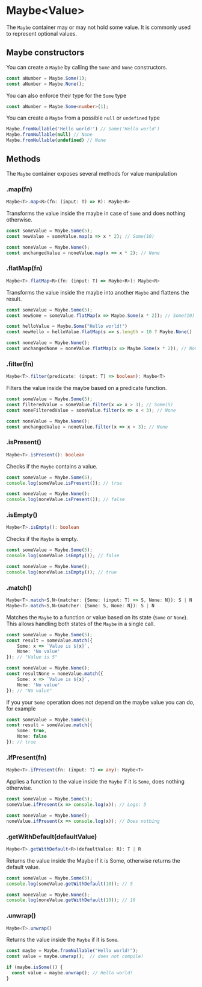 # Maybe\<Value\>

The `Maybe` container may or may not hold some value. It is commonly used to represent optional values.

## Maybe constructors

You can create a `Maybe` by calling the `Some` and `None` constructors.
```ts title="Examples"
const aNumber = Maybe.Some(1);
const aNumber = Maybe.None();
```

You can also enforce their type for the `Some` type

```ts title="Example"
const aNumber = Maybe.Some<number>(1);
```

You can create a `Maybe` from a possible `null` or `undefined` type

```ts title="Examples"
Maybe.fromNullable('Hello world!') // Some('Hello world')
Maybe.fromNullable(null) // None
Maybe.fromNullable(undefined) // None
```

## Methods

The `Maybe` container exposes several methods for value manipulation

### .map(fn)

```ts title="Signature"
Maybe<T>.map<R>(fn: (input: T) => R): Maybe<R>
```
Transforms the value inside the maybe in case of `Some` and does nothing otherwise.

```ts title="Examples"
const someValue = Maybe.Some(5);
const newValue = someValue.map(x => x * 2); // Some(10)

const noneValue = Maybe.None();
const unchangedValue = noneValue.map(x => x * 2); // None
```

### .flatMap(fn)

```ts title="Signature"
Maybe<T>.flatMap<R>(fn: (input: T) => Maybe<R>): Maybe<R>
```

Transforms the value inside the maybe into another `Maybe` and flattens the result.

```ts title="Examples"
const someValue = Maybe.Some(5);
const newSome = someValue.flatMap(x => Maybe.Some(x * 2)); // Some(10)

const helloValue = Maybe.Some("Hello world!")
const newHello = helloValue.flatMap(s => s.length > 10 ? Maybe.None() : Maybe.Some("") ) // None

const noneValue = Maybe.None();
const unchangedNone = noneValue.flatMap(x => Maybe.Some(x * 2)); // None
```

### .filter(fn)

```ts title="Signature"
Maybe<T>.filter(predicate: (input: T) => boolean): Maybe<T>
```

Filters the value inside the maybe based on a predicate function.

```ts title="Examples"
const someValue = Maybe.Some(5);
const filteredValue = someValue.filter(x => x > 3); // Some(5)
const noneFilteredValue = someValue.filter(x => x < 3); // None

const noneValue = Maybe.None();
const unchangedValue = noneValue.filter(x => x > 3); // None
```

### .isPresent()
```ts title="Signature"
Maybe<T>.isPresent(): boolean
```

Checks if the `Maybe` contains a value.

```ts title="Examples"
const someValue = Maybe.Some(5);
console.log(someValue.isPresent()); // true

const noneValue = Maybe.None();
console.log(noneValue.isPresent()); // false
```

### .isEmpty()
```ts title="Signature"
Maybe<T>.isEmpty(): boolean
```

Checks if the `Maybe` is empty.

```ts title="Examples"
const someValue = Maybe.Some(5);
console.log(someValue.isEmpty()); // false

const noneValue = Maybe.None();
console.log(noneValue.isEmpty()); // true

```

### .match()

```ts title="Signature"
Maybe<T>.match<S,N>(matcher: {Some: (input: T) => S, None: N}): S | N
Maybe<T>.match<S,N>(matcher: {Some: S, None: N}): S | N
```
Matches the `Maybe` to a function or value based on its state (`Some` or `None`). This allows handling both states of the `Maybe` in a single call.

```ts title="Examples"
const someValue = Maybe.Some(5);
const result = someValue.match({
    Some: x => `Value is ${x}`,
    None: 'No value'
}); // "Value is 5"

const noneValue = Maybe.None();
const resultNone = noneValue.match({
    Some: x => `Value is ${x}`,
    None: 'No value'
}); // "No value"
```

If you your `Some` operation does not depend on the maybe value you can do, for example

```ts title="Example"
const someValue = Maybe.Some(5);
const result = someValue.match({
    Some: true,
    None: false
}); // true
```

### .ifPresent(fn)

```ts title="Signature"
Maybe<T>.ifPresent(fn: (input: T) => any): Maybe<T>
```

Applies a function to the value inside the `Maybe` if it is `Some`, does nothing otherwise.

```ts title="Examples"
const someValue = Maybe.Some(5);
someValue.ifPresent(x => console.log(x)); // Logs: 5

const noneValue = Maybe.None();
noneValue.ifPresent(x => console.log(x)); // Does nothing
```

### .getWithDefault(defaultValue)
```ts title="Signature"
Maybe<T>.getWithDefault<R>(defaultValue: R): T | R
```

Returns the value inside the Maybe if it is Some, otherwise returns the default value.

```ts title="Examples"
const someValue = Maybe.Some(5);
console.log(someValue.getWithDefault(10)); // 5

const noneValue = Maybe.None();
console.log(noneValue.getWithDefault(10)); // 10
```

### .unwrap()
```ts title="Signature"
Maybe<T>.unwrap()
```

Returns the value inside the `Maybe` if it is `Some`. 

```ts title="Examples
const maybe = Maybe.fromNullable("Hello world!");
const value = maybe.unwrap();  // does not compile!

if (maybe.isSome()) {
  const value = maybe.unwrap(); // Hello world!
}
```
